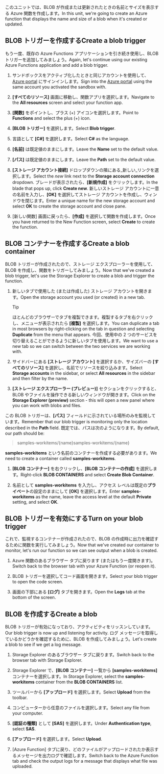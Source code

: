 <span data-ttu-id="94a5f-101">このユニットでは、BLOB が作成または更新されたときの名前とサイズを表示する Azure 関数を作成します。</span><span class="sxs-lookup"><span data-stu-id="94a5f-101">In this unit, we're going to create an Azure function that displays the name and size of a blob when it's created or updated.</span></span>

## <a name="create-a-blob-trigger"></a><span data-ttu-id="94a5f-102">BLOB トリガーを作成する</span><span class="sxs-lookup"><span data-stu-id="94a5f-102">Create a blob trigger</span></span>

<span data-ttu-id="94a5f-103">もう一度、既存の Azure Functions アプリケーションを引き続き使用し、BLOB トリガーを追加してみましょう。</span><span class="sxs-lookup"><span data-stu-id="94a5f-103">Again, let's continue using our existing Azure Functions application and add a blob trigger.</span></span>

1. <span data-ttu-id="94a5f-104">サンドボックスをアクティブ化したときと同じアカウントを使用して、[Azure portal](https://portal.azure.com/learn.docs.microsoft.com?azure-portal=true) にサインインします。</span><span class="sxs-lookup"><span data-stu-id="94a5f-104">Sign into the [Azure portal](https://portal.azure.com/learn.docs.microsoft.com?azure-portal=true) using the same account you activated the sandbox with.</span></span>

1. <span data-ttu-id="94a5f-105">**[すべてのリソース]** 画面に移動し、関数アプリを選択します。</span><span class="sxs-lookup"><span data-stu-id="94a5f-105">Navigate to the **All resources** screen and select your function app.</span></span>

1. <span data-ttu-id="94a5f-106">**[関数]** をポイントし、プラス (+) アイコンを選択します。</span><span class="sxs-lookup"><span data-stu-id="94a5f-106">Point to **Functions** and select the plus (+) icon.</span></span>

1. <span data-ttu-id="94a5f-107">**[BLOB トリガー]** を選択します。</span><span class="sxs-lookup"><span data-stu-id="94a5f-107">Select **Blob trigger**.</span></span>

1. <span data-ttu-id="94a5f-108">言語として **[C#]** を選択します。</span><span class="sxs-lookup"><span data-stu-id="94a5f-108">Select **C#** as the language.</span></span>

1. <span data-ttu-id="94a5f-109">**[名前]** は既定値のままにします。</span><span class="sxs-lookup"><span data-stu-id="94a5f-109">Leave the **Name** set to the default value.</span></span>

1. <span data-ttu-id="94a5f-110">**[パス]** は既定値のままにします。</span><span class="sxs-lookup"><span data-stu-id="94a5f-110">Leave the **Path** set to the default value.</span></span>

1. <span data-ttu-id="94a5f-111">**[ストレージ アカウント接続]** ドロップダウンの隣にある_新しい_リンクを選択します。</span><span class="sxs-lookup"><span data-stu-id="94a5f-111">Select the _new_ link next to the **Storage account connection** dropdown.</span></span> <span data-ttu-id="94a5f-112">ブレードが表示されたら、**[新規作成]** をクリックします。</span><span class="sxs-lookup"><span data-stu-id="94a5f-112">In the blade that pops up, click **Create new**.</span></span> <span data-ttu-id="94a5f-113">新しいストレージ アカウントに一意の名前を入力し、**[OK]** を選択してストレージ アカウントを作成し、ウィンドウを閉じます。</span><span class="sxs-lookup"><span data-stu-id="94a5f-113">Enter a unique name for the new storage account and select **OK** to create the storage account and close pane.</span></span>

1. <span data-ttu-id="94a5f-114">[新しい関数] 画面に戻ったら、**[作成]** を選択して関数を作成します。</span><span class="sxs-lookup"><span data-stu-id="94a5f-114">Once you have returned to the New Function screen, select **Create** to create the function.</span></span>

## <a name="create-a-blob-container"></a><span data-ttu-id="94a5f-115">BLOB コンテナーを作成する</span><span class="sxs-lookup"><span data-stu-id="94a5f-115">Create a blob container</span></span>

<span data-ttu-id="94a5f-116">BLOB トリガーが作成されたので、ストレージ エクスプローラーを使用して、BLOB を作成し、関数をトリガーしてみましょう。</span><span class="sxs-lookup"><span data-stu-id="94a5f-116">Now that we've created a blob trigger, let's use the Storage Explorer to create a blob and trigger the function.</span></span>

1. <span data-ttu-id="94a5f-117">新しいタブで使用した (または作成した) ストレージ アカウントを開きます。</span><span class="sxs-lookup"><span data-stu-id="94a5f-117">Open the storage account you used (or created) in a new tab.</span></span>

    > [!TIP]
    > <span data-ttu-id="94a5f-118">ほとんどのブラウザーでタブを複製できます。複製するタブを右クリックし、メニューが表示されたら **[複製]** を選択します。</span><span class="sxs-lookup"><span data-stu-id="94a5f-118">You can duplicate a tab in most browsers by right-clicking on the tab in question and selecting **Duplicate** from the menu that appears.</span></span> <span data-ttu-id="94a5f-119">今回、使用中の 2 つのサービスを切り替えることができるように新しいタブを使用します。</span><span class="sxs-lookup"><span data-stu-id="94a5f-119">We want to use a new tab so we can switch between the two services we are working with.</span></span>

1. <span data-ttu-id="94a5f-120">サイドバーにある **[ストレージ アカウント]** を選択するか、サイズバーの **[すべてのリソース]** を選択し、名前でリソースを絞り込みます。</span><span class="sxs-lookup"><span data-stu-id="94a5f-120">Select **Storage accounts** in the sidebar, or select **All resources** in the sidebar and then filter by the name.</span></span>

1. <span data-ttu-id="94a5f-121">**[ストレージ エクスプローラー (プレビュー)]** セクションをクリックすると、BLOB やファイルを操作できる新しいウィンドウが開きます。</span><span class="sxs-lookup"><span data-stu-id="94a5f-121">Click on the **Storage Explorer (preview)** section - this will open a new panel where you can work with blobs and files.</span></span>

<span data-ttu-id="94a5f-122">この BLOB トリガーは、**[パス]**  フィールドに示されている場所のみを監視しています。</span><span class="sxs-lookup"><span data-stu-id="94a5f-122">Remember that our blob trigger is monitoring only the location described in the **Path** field.</span></span> <span data-ttu-id="94a5f-123">既定では、パスは次のようになります。</span><span class="sxs-lookup"><span data-stu-id="94a5f-123">By default, our path should be:</span></span>

> <span data-ttu-id="94a5f-124">samples-workitems/{name}</span><span class="sxs-lookup"><span data-stu-id="94a5f-124">samples-workitems/{name}</span></span>

<span data-ttu-id="94a5f-125">**samples-workitems** という名前のコンテナーを作成する必要があります。</span><span class="sxs-lookup"><span data-stu-id="94a5f-125">We need to create a container called **samples-workitems**.</span></span>

1. <span data-ttu-id="94a5f-126">**[BLOB コンテナー]** を右クリックし、**[BLOB コンテナーの作成]** を選択します。</span><span class="sxs-lookup"><span data-stu-id="94a5f-126">Right-click **BLOB CONTAINERS** and select **Create Blob Container**.</span></span>

1. <span data-ttu-id="94a5f-127">名前として **samples-workitems** を入力し、アクセス レベルは既定の**プライベート**の設定のままにして **[OK]** を選択します。</span><span class="sxs-lookup"><span data-stu-id="94a5f-127">Enter **samples-workitems** as the name, leave the access level at the default **Private** setting, and select **OK**.</span></span>

## <a name="turn-on-your-blob-trigger"></a><span data-ttu-id="94a5f-128">BLOB トリガーを有効にする</span><span class="sxs-lookup"><span data-stu-id="94a5f-128">Turn on your blob trigger</span></span>

<span data-ttu-id="94a5f-129">これで、監視するコンテナーが作成されたので、BLOB の作成時に出力を確認するために関数を実行してみましょう。</span><span class="sxs-lookup"><span data-stu-id="94a5f-129">Now that we've created our container to monitor, let's run our function so we can see output when a blob is created.</span></span>

1. <span data-ttu-id="94a5f-130">Azure 関数のあるブラウザー タブに戻ります (またはもう一度開きます)。</span><span class="sxs-lookup"><span data-stu-id="94a5f-130">Switch back to the browser tab with your Azure Function (or reopen it).</span></span>

1. <span data-ttu-id="94a5f-131">BLOB トリガーを選択してコード画面を開きます。</span><span class="sxs-lookup"><span data-stu-id="94a5f-131">Select your blob trigger to open the code screen.</span></span>

1. <span data-ttu-id="94a5f-132">画面の下部にある **[ログ]** タブを開きます。</span><span class="sxs-lookup"><span data-stu-id="94a5f-132">Open the **Logs** tab at the bottom of the screen.</span></span>

## <a name="create-a-blob"></a><span data-ttu-id="94a5f-133">BLOB を作成する</span><span class="sxs-lookup"><span data-stu-id="94a5f-133">Create a blob</span></span>

<span data-ttu-id="94a5f-134">BLOB トリガーが有効になっており、アクティビティをリッスンしています。</span><span class="sxs-lookup"><span data-stu-id="94a5f-134">Our blob trigger is now up and listening for activity.</span></span> <span data-ttu-id="94a5f-135">ログ メッセージを取得しているかどうかを確認するために、BLOB を作成してみましょう。</span><span class="sxs-lookup"><span data-stu-id="94a5f-135">Let's create a blob to see if we get a log message.</span></span>

1. <span data-ttu-id="94a5f-136">Storage Explorer のあるブラウザー タブに戻ります。</span><span class="sxs-lookup"><span data-stu-id="94a5f-136">Switch back to the browser tab with Storage Explorer.</span></span>

1. <span data-ttu-id="94a5f-137">Storage Explorer で、**[BLOB コンテナー]** 一覧から **[samples-workitems]** コンテナーを選択します。</span><span class="sxs-lookup"><span data-stu-id="94a5f-137">In Storage Explorer, select the **samples-workitems** container from the **BLOB CONTAINERS** list.</span></span>

1. <span data-ttu-id="94a5f-138">ツールバーから **[アップロード]** を選択します。</span><span class="sxs-lookup"><span data-stu-id="94a5f-138">Select **Upload** from the toolbar.</span></span>

1. <span data-ttu-id="94a5f-139">コンピューターから任意のファイルを選択します。</span><span class="sxs-lookup"><span data-stu-id="94a5f-139">Select any file from your computer.</span></span>

1. <span data-ttu-id="94a5f-140">**[認証の種類]** として **[SAS]** を選択します。</span><span class="sxs-lookup"><span data-stu-id="94a5f-140">Under **Authentication type**, select **SAS**.</span></span>

1. <span data-ttu-id="94a5f-141">**[アップロード]** を選択します。</span><span class="sxs-lookup"><span data-stu-id="94a5f-141">Select **Upload**.</span></span>

1. <span data-ttu-id="94a5f-142">[Azure Function] タブに戻り、どのファイルがアップロードされたか表示するメッセージを出力ログで確認します。</span><span class="sxs-lookup"><span data-stu-id="94a5f-142">Switch back to the Azure Function tab and check the output logs for a message that displays what file was uploaded.</span></span>